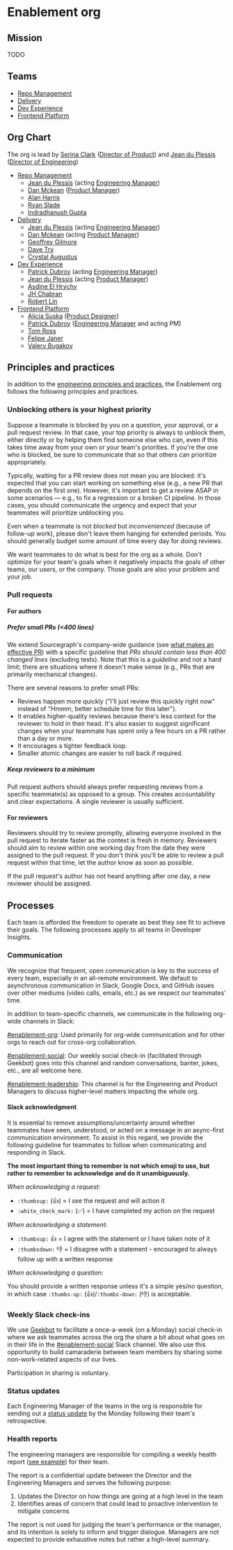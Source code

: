 # Enablement org

## Mission

TODO

## Teams

- [Repo Management](repo-management/index.md)
- [Delivery](delivery/index.md)
- [Dev Experience](dev-experience/index.md)
- [Frontend Platform](frontend-platform/index.md)

## Org Chart

The org is lead by [Serina Clark](../../company/team/index.md#serina-clark-her-she-hers) ([Director of Product](../../product/roles/index.md#director-of-product)) and [Jean du Plessis](../../company/team/index.md#jean-du-plessis-he-him) ([Director of Engineering](../roles.md#director-of-engineering))

- [Repo Management](repo-management/index.md)
  - [Jean du Plessis](../../company/team/index.md#jean-du-plessis-he-him) (acting [Engineering Manager](../roles.md#engineering-manager))
  - [Dan Mckean](../../company/team/index.md#dan-mckeen-he-him) ([Product Manager](../../product/roles/index.md#product-manager))
  - [Alan Harris](../../company/team/index.md#alan-harris)
  - [Ryan Slade](../../company/team/index.md#ryan-slade-he-him)
  - [Indradhanush Gupta](../../company/team/index.md#indradhanush-gupta-he-him)
- [Delivery](delivery/index.md)
  - [Jean du Plessis](../../company/team/index.md#jean-du-plessis-he-him) (acting [Engineering Manager](../roles.md#engineering-manager))
  - [Dan Mckean](../../company/team/index.md#dan-mckeen-he-him) (acting [Product Manager](../../product/roles/index.md#product-manager))
  - [Geoffrey Gilmore](../../company/team/index.md#geoffrey-gilmore)
  - [Dave Try](../../company/team/index.md#dave-try)
  - [Crystal Augustus](../../company/team/index.md#crystal-augustus)
- [Dev Experience](dev-experience/index.md)
  - [Patrick Dubroy](../../company/team/index.md#patrick-dubroy-he-him) (acting [Engineering Manager](../roles.md#engineering-manager))
  - [Jean du Plessis](../../company/team/index.md#jean-du-plessis-he-him) (acting [Product Manager](../../product/roles/index.md#product-manager))
  - [Asdine El Hrychy](../../company/team/index.md#asdine-el-hrychy)
  - [JH Chabran](../../company/team/index.md#jh-chabran-he-him)
  - [Robert Lin](../../company/team/index.md#robert-lin)
- [Frontend Platform](frontend-platform/index.md)
  - [Alicja Suska](../../company/team/index.md#alicja-suska-she-her) ([Product Designer](../../product/roles/index.md#product-designer))
  - [Patrick Dubroy](../../company/team/index.md#patrick-dubroy-he-him) ([Engineering Manager](../roles.md#engineering-manager) and acting PM)
  - [Tom Ross](../../company/team/index.md#tom-ross-he-him)
  - [Felipe Janer](../../company/team/index.md#felipe-janer-he-him)
  - [Valery Bugakov](../../company/team/index.md#valery-bugakov-he-him)

## Principles and practices

In addition to the [engineering principles and practices](../principles-and-practices.md), the Enablement org follows the following principles and practices.

### Unblocking others is your highest priority

Suppose a teammate is blocked by you on a question, your approval, or a pull request review. In that case, your top priority is always to unblock them, either directly or by helping them find someone else who can, even if this takes time away from your own or your team's priorities. If you're the one who is blocked, be sure to communicate that so that others can prioritize appropriately.

Typically, waiting for a PR review does not mean you are blocked: it's expected that you can start working on something else (e.g., a new PR that depends on the first one). However, it's important to get a review ASAP in some scenarios — e.g., to fix a regression or a broken CI pipeline. In those cases, you should communicate the urgency and expect that your teammates will prioritize unblocking you.

Even when a teammate is not _blocked_ but _inconvenienced_ (because of follow-up work), please don't leave them hanging for extended periods. You should generally budget some amount of time every day for doing reviews.

We want teammates to do what is best for the org as a whole. Don't optimize for your team's goals when it negatively impacts the goals of other teams, our users, or the company. Those goals are also your problem and your job.

### Pull requests

#### For authors

##### Prefer small PRs (<400 lines)

We extend Sourcegraph's company-wide guidance (see [what makes an effective PR](https://docs.sourcegraph.com/dev/background-information/code_reviews#what-makes-an-effective-pull-request-pr)) with a specific guideline that _PRs should contain less than 400 changed lines_ (excluding tests). Note that this is a _guideline_ and not a hard limit; there are situations where it doesn't make sense (e.g., PRs that are primarily mechanical changes).

There are several reasons to prefer small PRs:

- Reviews happen more quickly ("I'll just review this quickly right now" instead of "Hmmm, better schedule time for this later").
- It enables higher-quality reviews because there's less context for the reviewer to hold in their head. It's also easier to suggest significant changes when your teammate has spent only a few hours on a PR rather than a day or more.
- It encourages a tighter feedback loop.
- Smaller atomic changes are easier to roll back if required.

##### Keep reviewers to a minimum

Pull request authors should always prefer requesting reviews from a specific teammate(s) as opposed to a group. This creates accountability and clear expectations. A single reviewer is usually sufficient.

#### For reviewers

Reviewers should try to review promptly, allowing everyone involved in the pull request to iterate faster as the context is fresh in memory. Reviewers should aim to review within one working day from the date they were assigned to the pull request. If you don't think you'll be able to review a pull request within that time, let the author know as soon as possible.

If the pull request's author has not heard anything after one day, a new reviewer should be assigned.

## Processes

Each team is afforded the freedom to operate as best they see fit to achieve their goals.
The following processes apply to all teams in Developer Insights.

### Communication

We recognize that frequent, open communication is key to the success of every team, especially in an all-remote environment.
We default to asynchronous communication in Slack, Google Docs, and GitHub issues over other mediums (video calls, emails, etc.) as we respect our teammates' time.

In addition to team-specific channels, we communicate in the following org-wide channels in Slack:

[#enablement-org](https://sourcegraph.slack.com/archives/C02DUPNT7GW): Used primarily for org-wide communication and for other orgs to reach out for cross-org collaboration.

[#enablement-social](https://sourcegraph.slack.com/archives/C02EVQDKU3F): Our weekly social check-in (facilitated through Geekbot) goes into this channel and random conversations, banter, jokes, etc., are all welcome here.

[#enablement-leadership](https://sourcegraph.slack.com/archives/C02DJAE0GE8): This channel is for the Engineering and Product Managers to discuss higher-level matters impacting the whole org.

#### Slack acknowledgment

It is essential to remove assumptions/uncertainty around whether teammates have seen, understood, or acted on a message in an async-first communication environment.
To assist in this regard, we provide the following guideline for teammates to follow when communicating and responding in Slack.

**The most important thing to remember is not which emoji to use, but rather to remember to acknowledge and do it unambiguously.**

_When acknowledging a request:_

- `:thumbsup:` (👍) = I see the request and will action it
- `:white_check_mark:` (✅) = I have completed my action on the request

_When acknowledging a statement:_

- `:thumbsup:` 👍 = I agree with the statement or I have taken note of it
- `:thumbsdown:` 👎 = I disagree with a statement - encouraged to always follow up with a written response

_When acknowledging a question:_

You should provide a written response unless it's a simple yes/no question, in which case `:thumbs-up:` (👍)/`:thumbs-down:` (👎) is acceptable.

### Weekly Slack check-ins

We use [Geekbot](https://geekbot.com/) to facilitate a once-a-week (on a Monday) social check-in where we ask teammates across the org the share a bit about what goes on in their life in the [#enablement-social](https://sourcegraph.slack.com/archives/C02EVQDKU3F) Slack channel. We also use this opportunity to build camaraderie between team members by sharing some non-work-related aspects of our lives.

Participation in sharing is voluntary.

### Status updates

Each Engineering Manager of the teams in the org is responsible for sending out a [status update](../engineering-management.md#status-updates) by the Monday following their team's retrospective.

### Health reports

The engineering managers are responsible for compiling a weekly health report ([see example](https://docs.google.com/spreadsheets/d/1PnRPydNYLF2Als3KpVuIYO8dXeqckp_sbowVkvkdkeE/edit)) for their team.

The report is a confidential update between the Director and the Engineering Managers and serves the following purpose:

1. Updates the Director on how things are going at a high level in the team
1. Identifies areas of concern that could lead to proactive intervention to mitigate concerns

The report is not used for judging the team's performance or the manager, and its intention is solely to inform and trigger dialogue. Managers are not expected to provide exhaustive notes but rather a high-level summary.
